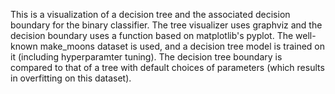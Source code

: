 This is a visualization of a decision tree and the associated decision boundary for the binary classifier. The tree visualizer uses graphviz and the decision boundary uses a function based on matplotlib's pyplot.
The well-known make_moons dataset is used, and a decision tree model is trained on it (including hyperparamter tuning). The decision tree boundary is compared to that of a tree with default choices of parameters (which results in overfitting on this dataset).
